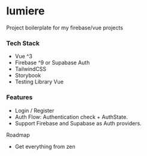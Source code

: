 # lumiere

Project boilerplate for my firebase/vue projects

### Tech Stack
- Vue ^3
- Firebase ^9 or Supabase Auth
- TailwindCSS
- Storybook
- Testing Library Vue

### Features
- Login / Register
- Auth Flow: Authentication check + AuthState.
- Support Firebase and Supabase as Auth providers.

Roadmap
- Get everything from zen
